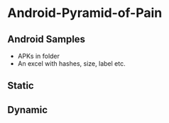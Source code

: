 # Android-Pyramid-of-Pain

## Android Samples
- APKs in folder
- An excel with hashes, size, label etc.

## Static 

## Dynamic

